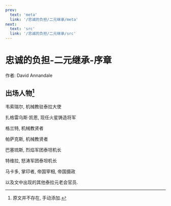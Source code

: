 ```yaml
---
prev:
  text: 'meta'
  link: '/忠诚的负担/二元继承/meta'
next:
  text: 'src'
  link: '/忠诚的负担/二元继承/src'
---
```


# 忠诚的负担-二元继承-序章

作者: David Annandale

## 出场人物[^忠诚的负担-二元继承-序章-1]

韦索瑞尔, 机械教驻泰拉大使

扎格雷乌斯·凯恩, 现任火星铸造将军

格兰特, 机械教贤者

帕萨克斯, 机械教贤者

巴塞琉斯, 烈焰军团泰坦机长

特维拉, 怒涛军团泰坦机长

马卡多, 掌印者, 帝国宰相, 帝国摄政

以及文中出现的其他泰拉元老会官员.

[^忠诚的负担-二元继承-序章-1]: 原文并不存在, 手动添加.
